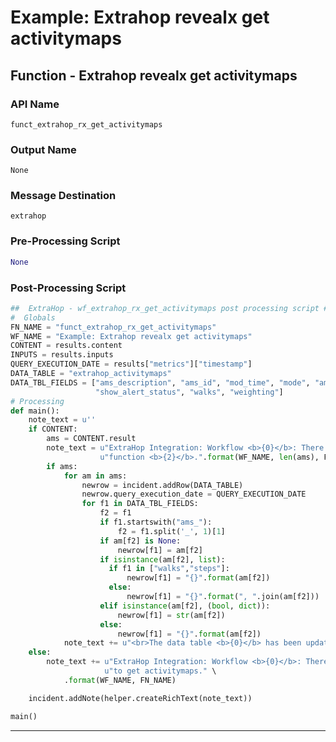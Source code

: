 <!--
    DO NOT MANUALLY EDIT THIS FILE
    THIS FILE IS AUTOMATICALLY GENERATED WITH resilient-sdk codegen
-->

# Example: Extrahop revealx get activitymaps

## Function - Extrahop revealx get activitymaps

### API Name
`funct_extrahop_rx_get_activitymaps`

### Output Name
`None`

### Message Destination
`extrahop`

### Pre-Processing Script
```python
None
```

### Post-Processing Script
```python
##  ExtraHop - wf_extrahop_rx_get_activitymaps post processing script ##
#  Globals
FN_NAME = "funct_extrahop_rx_get_activitymaps"
WF_NAME = "Example: Extrahop revealx get activitymaps"
CONTENT = results.content
INPUTS = results.inputs
QUERY_EXECUTION_DATE = results["metrics"]["timestamp"]
DATA_TABLE = "extrahop_activitymaps"
DATA_TBL_FIELDS = ["ams_description", "ams_id", "mod_time", "mode", "ams_name", "owner", "rights", "short_code",
                   "show_alert_status", "walks", "weighting"]
# Processing
def main():
    note_text = u''
    if CONTENT:
        ams = CONTENT.result
        note_text = u"ExtraHop Integration: Workflow <b>{0}</b>: There were <b>{1}</b> Activitymaps returned for SOAR " \
                    u"function <b>{2}</b>.".format(WF_NAME, len(ams), FN_NAME)
        if ams:
            for am in ams:
                newrow = incident.addRow(DATA_TABLE)
                newrow.query_execution_date = QUERY_EXECUTION_DATE
                for f1 in DATA_TBL_FIELDS:
                    f2 = f1
                    if f1.startswith("ams_"):
                        f2 = f1.split('_', 1)[1]
                    if am[f2] is None:
                        newrow[f1] = am[f2]
                    if isinstance(am[f2], list):
                      if f1 in ["walks","steps"]:
                          newrow[f1] = "{}".format(am[f2])
                      else:
                          newrow[f1] = "{}".format(", ".join(am[f2]))
                    elif isinstance(am[f2], (bool, dict)):
                        newrow[f1] = str(am[f2])
                    else:
                        newrow[f1] = "{}".format(am[f2])
            note_text += u"<br>The data table <b>{0}</b> has been updated".format("Extrahop Activitymaps")
    else:
        note_text += u"ExtraHop Integration: Workflow <b>{0}</b>: There was <b>no</b> result returned while attempting " \
                     u"to get activitymaps." \
            .format(WF_NAME, FN_NAME)

    incident.addNote(helper.createRichText(note_text))

main()
```

---

